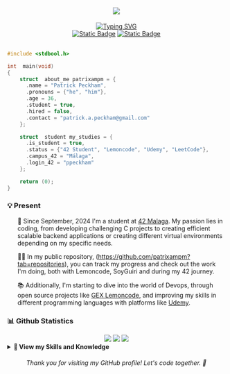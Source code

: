 <!-- Personal profile banner-->
<h1 align="center">
    <img src="https://www.canva.com/design/DAGYUsp48iE/ajrTK375bW9E4QWKl6izzw/edit?utm_content=DAGYUsp48iE&utm_campaign=designshare&utm_medium=link2&utm_source=sharebutton"/>
</h1>

<!-- Typing svg presentation-->
<div align="center">
    <a href="https://git.io/typing-svg">
        <img src="https://readme-typing-svg.herokuapp.com/demo/?font=Orbitron&size=25&letterSpacing=.2rem&duration=6000&color=E027F7&center=true&lines=Hi+there!+I'm+Patrick" alt="Typing SVG" />
    </a>
</div>
<div align="center" >
    <a href="https://linkedin.com/in/patrick-alan-peckham"><img alt="Static Badge" src="https://img.shields.io/badge/LinkedIn-0077B5?style=for-the-badge&logo=linkedin&logoColor=white"></a>
    <a href="https://www.42malaga.com/"><img alt="Static Badge" src="https://img.shields.io/badge/ana--cast-white?style=for-the-badge&logo=42&logoColor=black"></a>
</div><br>

<!-- About me code snippet in C-->
```c
#include <stdbool.h>

int  main(void)
{
    struct  about_me patrixampm = {
      .name = "Patrick Peckham",
      .pronouns = {"he", "him"},
      .age = 36,
      .student = true,
      .hired = false,
      .contact = "patrick.a.peckham@gmail.com"
    };

    struct  student my_studies = {
      .is_student = true,
      .status = {"42 Student", "Lemoncode", "Udemy", "LeetCode"},
      .campus_42 = "Málaga",
      .login_42 = "ppeckham"
    };

    return (0);
}
```
<!-- Present (markdown) -->
### 💡 Present 
<ul>

🎯 Since September, 2024 I'm a student at [42 Malaga](https://42malaga.com/). My passion lies in coding, from developing challenging C projects to creating efficient scalable backend applications or creating different virtual environments depending on my specific needs.

👩‍💻 In my public repository, (https://github.com/patrixampm?tab=repositories), you can track my progress and check out the work I'm doing, both with Lemoncode, SoyGuiri and during my 42 journey.

📚 Additionally, I'm starting to dive into the world of Devops, through open source projects like [GEX Lemoncode](https://github.com/Lemoncode), and improving my skills in different programming languages with platforms like [Udemy](https://www.https://www.udemy.com/).

</ul>
<!-- Future (markdown)
### Future
🚀 My future plans include improving and diving deeper in all my current skills and learning the basic of new ones like PHP, JavaScript, different fron-end frameworks and exploring the world of API usage to build more dynamic and interactive web applications.

In the following weeks I will upload and add here my portfolio website, feel free to come check it when is finished!
-->

<!-- Github Statistics -->

### 📊 Github Statistics
<!-- GITHUB STATISTICS -->
<div align="center">
<!--
https://github.community/t/support-theme-context-for-images-in-light-vs-dark-mode/147981/84
-->
    <img src="http://github-profile-summary-cards.vercel.app/api/cards/profile-details?username=patrixampm&theme=default" />
    <img src="http://github-profile-summary-cards.vercel.app/api/cards/repos-per-language?username=patrixampm&theme=default" />
    <img src="http://github-profile-summary-cards.vercel.app/api/cards/stats?username=patrixampm&theme=default" />
</div>

<details>	
  <summary><b>🧠 View my Skills and Knowledge</b></summary><br>

<!-- Table made with HTML -->
<table>
    <tr>
        <th></th>
        <th>Experience with</th>
    </tr>
    <tr>
        <td>Languages</td>
        <td>
            <img src="https://img.shields.io/badge/c-%2300599C.svg?style=for-the-badge&logo=c&logoColor=white"
                alt="C">
            <img src="https://img.shields.io/badge/Python-3776AB?logo=python&logoColor=fff&style=for-the-badge"
                alt="Python">
            <img src="https://img.shields.io/badge/javascript-%23323330.svg?style=for-the-badge&logo=javascript&logoColor=%23F7DF1E"
                alt="Javascript">
            <img src="https://img.shields.io/badge/typescript-%23007ACC.svg?style=for-the-badge&logo=typescript&logoColor=white"
                alt="Typescript">
            <img src="https://img.shields.io/badge/html5-%23E34F26.svg?style=for-the-badge&logo=html5&logoColor=white"
                alt="HTML5">
            <img src="https://img.shields.io/badge/css3-%231572B6.svg?style=for-the-badge&logo=css3&logoColor=white"
                alt="CSS3">
        </td>
    </tr>
    <tr>
        <td>Operating Systems</td>
        <td>
            <img src="https://img.shields.io/badge/Linux-eaaf02?logo=linux&logoColor=fff&style=for-the-badge"
                alt="Linux">
            <img src="https://img.shields.io/badge/mac%20os-000000?style=for-the-badge&logo=macos&logoColor=F0F0F0"
                alt="macOS">
            <img src="https://img.shields.io/badge/Debian-A81D33?logo=debian&logoColor=fff&style=for-the-badge"
                alt="Debian">
            <img src="https://img.shields.io/badge/Ubuntu-E95420?logo=ubuntu&logoColor=fff&style=for-the-badge"
                alt="Ubuntu">
        </td>
    </tr>
    <tr>
        <td>Frameworks and tools</td>
        <td>
            <img src="https://img.shields.io/badge/node.js-6DA55F?style=for-the-badge&logo=node.js&logoColor=white"
                alt="Node.js">
            <img src="https://img.shields.io/badge/.NET-5C2D91?style=for-the-badge&logo=.net&logoColor=white" 
                alt=".Net">
            <img src="https://img.shields.io/badge/express.js-%23404d59.svg?style=for-the-badge&logo=express&logoColor=%2361DAFB" 
                alt="Express">
            <img src="https://img.shields.io/badge/docker-%230db7ed.svg?style=for-the-badge&logo=docker&logoColor=white" 
                alt="Docker">
            <img src="https://img.shields.io/badge/VirtualBox-183A61?logo=virtualbox&logoColor=fff&style=for-the-badge"
                alt="VirtualBox">
        </td>
    </tr>
        <tr>
        <td>Documentation, Version, and Platforms</td>
        <td>
            <img src="https://img.shields.io/badge/markdown-000000?logo=markdown&logoColor=fff&style=for-the-badge" 
                alt="Markdown">
            <img src="https://img.shields.io/badge/github-181717?logo=github&logoColor=fff&style=for-the-badge" 
                alt="GitHub">
            <img src="https://img.shields.io/badge/github_copilot-8957E5?style=for-the-badge&logo=github-copilot&logoColor=white" 
                alt="Github Copilot">
            <img src="https://img.shields.io/badge/git-%23F05033.svg?style=for-the-badge&logo=git&logoColor=white" 
                alt="Git">
        </td>
    </tr>
    <tr>
        <td>Web and Data Base</td>
        <td>
            <img src="https://img.shields.io/badge/MongoDB-%234ea94b.svg?style=for-the-badge&logo=mongodb&logoColor=white"
                alt="MongoDb">
            <img src="https://img.shields.io/badge/MySQL-4479A1?logo=mysql&logoColor=fff&style=for-the-badge"
                alt="MySQL">
            <img src="https://img.shields.io/badge/WordPress-21759B?logo=wordpress&logoColor=fff&style=for-the-badge"
                alt="WordPress">
        </td>
    </tr>
    <tr>
        <td>Education</td>
        <td>
            <a href="https://github.com/jandrana/42-Cursus"><img src="https://img.shields.io/badge/42-000?logo=42&logoColor=fff&style=for-the-badge" alt="42"></a>
            <a href="https://www.codecademy.com/profiles/jandrana"><img src="https://img.shields.io/badge/Udemy-A435F0?style=for-the-badge&logo=Udemy&logoColor=white"
                alt="Udemy"></a>
            <img src="https://img.shields.io/badge/chatGPT-74aa9c?style=for-the-badge&logo=openai&logoColor=white"
                alt="ChatGpt">
        </td>
    </tr>
</table>

<!-- Table made with Markdown -->
<!--
|  | Experience with |
|-----------------|-------------------|
| Languages       | ![C](https://img.shields.io/badge/c-%2300599C.svg?style=for-the-badge&logo=c&logoColor=white) ![Python Badge](https://img.shields.io/badge/Python-3776AB?logo=python&logoColor=fff&style=for-the-badge) ![GNU Bash Badge](https://img.shields.io/badge/GNU%20Bash-4EAA25?logo=gnubash&logoColor=fff&style=for-the-badge) ![HTML5](https://img.shields.io/badge/html5-%23E34F26.svg?style=for-the-badge&logo=html5&logoColor=white) ![CSS3](https://img.shields.io/badge/css3-%231572B6.svg?style=for-the-badge&logo=css3&logoColor=white) |
| Design          | ![Adobe Photoshop](https://img.shields.io/badge/adobe%20photoshop-%2331A8FF.svg?style=for-the-badge&logo=adobe%20photoshop&logoColor=white) ![Figma](https://img.shields.io/badge/figma-%23F24E1E.svg?style=for-the-badge&logo=figma&logoColor=white) ![Canva](https://img.shields.io/badge/Canva-%2300C4CC.svg?style=for-the-badge&logo=Canva&logoColor=white) ![Invision](https://img.shields.io/badge/invision-FF3366?style=for-the-badge&logo=invision&logoColor=white)         |
| Docs            | ![Markdown](https://img.shields.io/badge/markdown-%23000000.svg?style=for-the-badge&logo=markdown&logoColor=white) ![Notion Badge](https://img.shields.io/badge/Notion-000?logo=notion&logoColor=fff&style=for-the-badge)              |
| VM and SO       | ![VirtualBox Badge](https://img.shields.io/badge/VirtualBox-183A61?logo=virtualbox&logoColor=fff&style=for-the-badge) ![Debian Badge](https://img.shields.io/badge/Debian-A81D33?logo=debian&logoColor=fff&style=for-the-badge) ![Ubuntu Badge](https://img.shields.io/badge/Ubuntu-E95420?logo=ubuntu&logoColor=fff&style=for-the-badge) |
| Other           | ![Git Badge](https://img.shields.io/badge/Git-F05032?logo=git&logoColor=fff&style=for-the-badge) ![MySQL Badge](https://img.shields.io/badge/MySQL-4479A1?logo=mysql&logoColor=fff&style=for-the-badge) ![WordPress Badge](https://img.shields.io/badge/WordPress-21759B?logo=wordpress&logoColor=fff&style=for-the-badge) ![Bootstrap Badge](https://img.shields.io/badge/Bootstrap-7952B3?logo=bootstrap&logoColor=fff&style=for-the-badge) |
| Education       | ![42 Badge](https://img.shields.io/badge/42-000?logo=42&logoColor=fff&style=for-the-badge) ![Codecademy](https://img.shields.io/badge/Codecademy-FFF0E5?style=for-the-badge&logo=codecademy&logoColor=1F243A) ![Hack The Box Badge](https://img.shields.io/badge/Hack%20The%20Box-9FEF00?logo=hackthebox&logoColor=000&style=for-the-badge)     |
-->
</details>
<!-- Footer -->
<h6 align="center">Thank you for visiting my GitHub profile! Let's code together. 🚀</h6>
